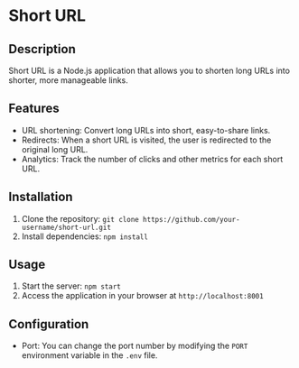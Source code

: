 # Short URL

## Description
Short URL is a Node.js application that allows you to shorten long URLs into shorter, more manageable links.

## Features
- URL shortening: Convert long URLs into short, easy-to-share links.
- Redirects: When a short URL is visited, the user is redirected to the original long URL.
- Analytics: Track the number of clicks and other metrics for each short URL.

## Installation
1. Clone the repository: `git clone https://github.com/your-username/short-url.git`
2. Install dependencies: `npm install`

## Usage
1. Start the server: `npm start`
2. Access the application in your browser at `http://localhost:8001`

## Configuration
- Port: You can change the port number by modifying the `PORT` environment variable in the `.env` file.


